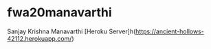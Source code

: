 # fwa20manavarthi
Sanjay Krishna Manavarthi
[Heroku Server]h(https://ancient-hollows-42112.herokuapp.com/)